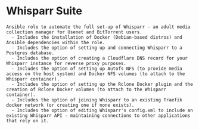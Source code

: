 Whisparr Suite
=========

    Ansible role to automate the full set-up of Whisparr - an adult media collection manager for Usenet and BitTorrent users.
      - Includes the installation of Docker (Debian-based distros) and Ansible dependencies within the role.
      - Includes the option of setting up and connecting Whisparr to a Postgres database.
      - Includes the option of creating a Cloudflare DNS record for your Whisparr instance for reverse proxy purposes.
      - Includes the option of setting up Autofs NFS (to provide media access on the host system) and Docker NFS volumes (to attach to the Whisparr container).
      - Includes the option of setting up the Rclone Docker plugin and the creation of Rclone Docker volumes (to attach to the Whisparr container).
      - Includes the option of joining Whisparr to an existing Traefik docker network (or creating one if none exists).
      - Includes the option of editing Whisparr's config.xml to include an existing Whisparr API - maintaining connections to other applications that rely on it.